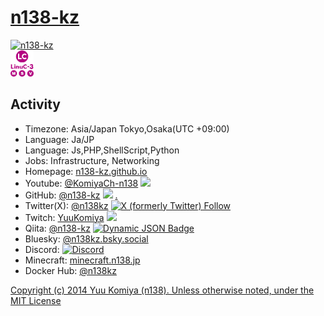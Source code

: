 # [n138-kz](https://n138-kz.github.io/)

[![n138-kz](https://github.com/n138-kz.png)](https://github.com/n138-kz)  
[<img src="https://github.com/n138-kz/n138-kz.github.io/blob/main/lib/LinuC_msv.webp" style="height:3em">](https://linuc.org/)

## Activity

- Timezone: Asia/Japan Tokyo,Osaka(UTC +09:00)  
- Language: Ja/JP
- Language: Js,PHP,ShellScript,Python
- Jobs: Infrastructure, Networking
- Homepage: [n138-kz.github.io](https://n138-kz.github.io/)  
- Youtube: [@KomiyaCh-n138](https://www.youtube.com/@KomiyaCh-n138) [![](https://img.shields.io/youtube/channel/subscribers/UCOX8Iv1r0V18lbOnohE7lWQ)](https://www.youtube.com/@KomiyaCh-n138)
- GitHub: [@n138-kz](https://github.com/n138-kz) [![](https://img.shields.io/github/followers/n138-kz)](https://github.com/n138-kz) [.](https://api.github.com/users/n138-kz)
- Twitter(X): [@n138kz](https://twitter.com/n138kz) [![X (formerly Twitter) Follow](https://img.shields.io/twitter/follow/n138kz)](https://twitter.com/n138kz)
- Twitch: [YuuKomiya](https://www.twitch.tv/yuukomiya) [![](https://img.shields.io/twitch/status/YuuKomiya)](https://www.twitch.tv/yuukomiya)
- Qiita: [@n138-kz](https://qiita.com/n138-kz) [![Dynamic JSON Badge](https://img.shields.io/badge/dynamic/json?url=https%3A%2F%2Fqiita.com%2Fapi%2Fv2%2Fusers%2Fn138-kz&query=%24.followers_count&style=social&logo=qiita&label=followers)](https://qiita.com/n138-kz)  
- Bluesky: [@n138kz.bsky.social](https://bsky.app/profile/n138kz.bsky.social)
- Discord: [![Discord](https://img.shields.io/discord/1160802738175758367?style=social&logo=discord&label=Discord)](https://discord.gg/dEjvyYkCwf)
- Minecraft: [minecraft.n138.jp](https://minecraft.n138.jp)  
- Docker Hub: [@n138kz](https://hub.docker.com/u/n138kz)

[Copyright (c) 2014 Yuu Komiya (n138). Unless otherwise noted, under the MIT License](/LICENSE)  
